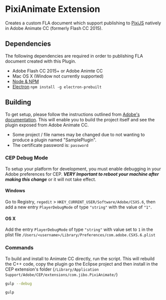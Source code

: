 # PixiAnimate Extension

Creates a custom FLA document which support publishing to [PixiJS](http://pixijs.com) natively in Adobe Animate CC (formerly Flash CC 2015).

## Dependencies

The following dependencies are required in order to publishing FLA document created with this Plugin.

* Adobe Flash CC 2015+ or Adobe Animte CC
* Mac OS X (Window not currently supported)
* [Node & NPM](http://nodejs.org)
* [Electron](http://electron.atom.io/) `npm install -g electron-prebuilt`

## Building

To get setup, please follow the instructions outlined from [Adobe's documentation](https://helpx.adobe.com/flash/using/enabling-support-custom-platforms.html#Building%20a%20Flash%20custom%20platform%20support%20plug-in). This will enable you to build the project itself and see the plugin exposed from Adobe Animate CC.  

- Some project / file names may be changed due to not wanting to produce a plugin named "SamplePlugin".
- The certificate password is: `password`

### CEP Debug Mode

To setup your platform for development, you must enable debugging in your Adobe preferences for CEP. **_VERY Important to reboot your machine after making this change_** or it will not take effect.

#### Windows

Go to Registry, `regedit` > `HKEY_CURRENT_USER/Software/Adobe/CSXS.6`, then add a new entry `PlayerDebugMode` of type `"string"` with the value of `"1"`.

#### OS X
Add the entry `PlayerDebugMode` of type `"string"` with value set to `1` in the plist file `/Users/<username>/Library/Preferences/com.adobe.CSXS.6.plist`

### Commands

To build and install to Animate CC directly, run the script. This will rebuild the C++ code, copy the plugin go the Eclipse project and then install in the CEP extension's folder (`/Library/Application Support/Adobe/CEP/extensions/com.jibo.PixiAnimate/`)

```bash
gulp --debug
```

```bash
gulp
```